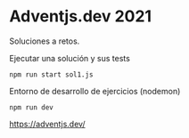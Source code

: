 # Adventjs.dev 2021

Soluciones a retos.

Ejecutar una solución y sus tests

    npm run start sol1.js

Entorno de desarrollo de ejercicios (nodemon)

    npm run dev

https://adventjs.dev/
